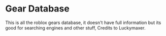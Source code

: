 # Gear Database
This is all the roblox gears database, it doesn't have full information but its good for searching engines and other stuff, Credits to Luckymaxer.
